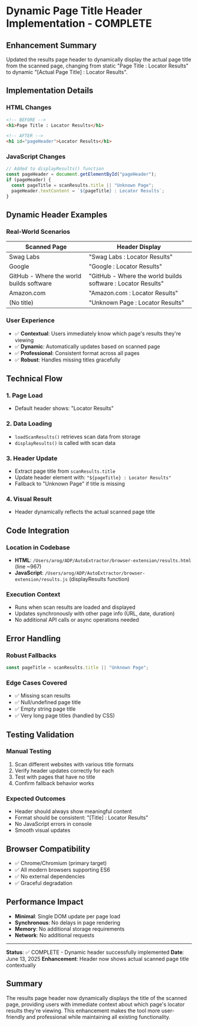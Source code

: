 # Dynamic Page Title Header Implementation - COMPLETE

## Enhancement Summary

Updated the results page header to dynamically display the actual page title from the scanned page, changing from static "Page Title : Locator Results" to dynamic "[Actual Page Title] : Locator Results".

## Implementation Details

### HTML Changes

```html
<!-- BEFORE -->
<h1>Page Title : Locator Results</h1>

<!-- AFTER -->
<h1 id="pageHeader">Locator Results</h1>
```

### JavaScript Changes

```javascript
// Added to displayResults() function
const pageHeader = document.getElementById("pageHeader");
if (pageHeader) {
  const pageTitle = scanResults.title || "Unknown Page";
  pageHeader.textContent = `${pageTitle} : Locator Results`;
}
```

## Dynamic Header Examples

### Real-World Scenarios

| Scanned Page                             | Header Display                                               |
| ---------------------------------------- | ------------------------------------------------------------ |
| Swag Labs                                | "Swag Labs : Locator Results"                                |
| Google                                   | "Google : Locator Results"                                   |
| GitHub - Where the world builds software | "GitHub - Where the world builds software : Locator Results" |
| Amazon.com                               | "Amazon.com : Locator Results"                               |
| (No title)                               | "Unknown Page : Locator Results"                             |

### User Experience

- ✅ **Contextual**: Users immediately know which page's results they're viewing
- ✅ **Dynamic**: Automatically updates based on scanned page
- ✅ **Professional**: Consistent format across all pages
- ✅ **Robust**: Handles missing titles gracefully

## Technical Flow

### 1. Page Load

- Default header shows: "Locator Results"

### 2. Data Loading

- `loadScanResults()` retrieves scan data from storage
- `displayResults()` is called with scan data

### 3. Header Update

- Extract page title from `scanResults.title`
- Update header element with: `"${pageTitle} : Locator Results"`
- Fallback to "Unknown Page" if title is missing

### 4. Visual Result

- Header dynamically reflects the actual scanned page title

## Code Integration

### Location in Codebase

- **HTML**: `/Users/arog/ADP/AutoExtractor/browser-extension/results.html` (line ~967)
- **JavaScript**: `/Users/arog/ADP/AutoExtractor/browser-extension/results.js` (displayResults function)

### Execution Context

- Runs when scan results are loaded and displayed
- Updates synchronously with other page info (URL, date, duration)
- No additional API calls or async operations needed

## Error Handling

### Robust Fallbacks

```javascript
const pageTitle = scanResults.title || "Unknown Page";
```

### Edge Cases Covered

- ✅ Missing scan results
- ✅ Null/undefined page title
- ✅ Empty string page title
- ✅ Very long page titles (handled by CSS)

## Testing Validation

### Manual Testing

1. Scan different websites with various title formats
2. Verify header updates correctly for each
3. Test with pages that have no title
4. Confirm fallback behavior works

### Expected Outcomes

- Header should always show meaningful content
- Format should be consistent: "[Title] : Locator Results"
- No JavaScript errors in console
- Smooth visual updates

## Browser Compatibility

- ✅ Chrome/Chromium (primary target)
- ✅ All modern browsers supporting ES6
- ✅ No external dependencies
- ✅ Graceful degradation

## Performance Impact

- **Minimal**: Single DOM update per page load
- **Synchronous**: No delays in page rendering
- **Memory**: No additional storage requirements
- **Network**: No additional requests

---

**Status**: ✅ COMPLETE - Dynamic header successfully implemented
**Date**: June 13, 2025
**Enhancement**: Header now shows actual scanned page title contextually

## Summary

The results page header now dynamically displays the title of the scanned page, providing users with immediate context about which page's locator results they're viewing. This enhancement makes the tool more user-friendly and professional while maintaining all existing functionality.
